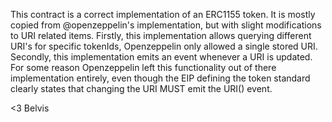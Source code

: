 This contract is a correct implementation of an ERC1155 token.
It is mostly copied from @openzeppelin's implementation, but with
slight modifications to URI related items. Firstly, this implementation
allows querying different URI's for specific tokenIds, Openzeppelin only
allowed a single stored URI. Secondly, this implementation emits an
event whenever a URI is updated. For some reason Openzeppelin left
this functionality out of there implementation entirely, even though the
EIP defining the token standard clearly states that changing the URI MUST
emit the URI() event.

<3 Belvis